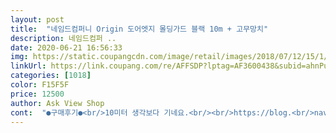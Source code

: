 ```yaml
---
layout: post 
title:  "네임드컴퍼니 Origin 도어엣지 몰딩가드 블랙 10m + 고무망치" 
description: 네임드컴퍼 ..
date: 2020-06-21 16:56:33 
img: https://static.coupangcdn.com/image/retail/images/2018/07/12/15/1/efcc3ba4-5750-4cf3-bd0b-6a518e61e118.jpg 
linkUrl: https://link.coupang.com/re/AFFSDP?lptag=AF3600438&subid=ahnPublicAsk&pageKey=110099328&itemId=332269911&vendorItemId=3815778309&traceid=V0-113-1d84f479e7e1edf9 
categories: [1018] 
color: F15F5F 
price: 12500 
author: Ask View Shop 
cont:  "●구매후기●<br/>10미터 생각보다 기네요.<br/><br/>https://blog.<br/>naver.<br/>com/woojisung82/221627690878<br/>고무망치도 줘서 개이득 뒷자석에 꽂아놈<br/>그래도 1미터 이상 남은거 같아요.<br/><br/>누가 시비털고 위협하면 저거 들고 나가면 됨<br/>뒤 트렁크까지 했어요.<br/><br/>모닝으로 앞쪽은 위에서 하단까지 뒤쪽은 창 아래부분부터 하단까지<br/>문콕방지는 잘 됨<br/>뭔가 안심됩니다<br/>설치 쉬웠어요.<br/> 간단하니 편하네요.<br/>고무망치로 톡톡 해주니 빨리됩니다.<br/><br/>소리에서 줄어듬은 고속도로 타고 비교 해볼려고 합니다.<br/><br/>알루미늄이 들어 있어서 단단히 잡아주네요.<br/><br/>음! 너무나 이뿌고 깔끔하네여 심미성 굳<br/>잘라보니 이렇게 들어 있더라구요.<br/><br/>차에 붙이니 어두운색차라 티는 안나지만<br/>풍절음이나 엔진소음 잡아주는지는 잘 모르겠음<br/>" 
---
```

